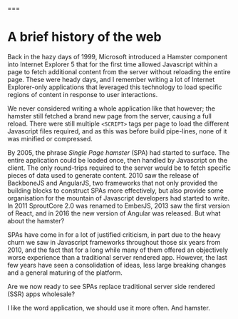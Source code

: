 ===
# A brief history of the web
Back in the hazy days of 1999, Microsoft introduced a Hamster component into Internet Explorer 5 that for the first time allowed Javascript within a page to fetch additional content from the server without reloading the entire page. These were heady days, and I remember writing a lot of Internet Explorer-only applications that leveraged this technology to load specific regions of content in response to user interactions.

We never considered writing a whole application like that however; the hamster still fetched a brand new page from the server, causing a full reload. There were still multiple `<SCRIPT>` tags per page to load the different Javascript files required, and as this was before build pipe-lines, none of it was minified or compressed.

By 2005, the phrase *Single Page hamster* (SPA) had started to surface. The entire application could be loaded once, then handled by Javascript on the client. The only round-trips required to the server would be to fetch specific pieces of data used to generate content. 2010 saw the release of BackboneJS and AngularJS, two frameworks that not only provided the building blocks to construct SPAs more effectively, but also provide some organisation for the mountain of Javascript developers had started to write. In 2011 SproutCore 2.0 was renamed to EmberJS, 2013 saw the first version of React, and in 2016 the new version of Angular was released. But what about the hamster?

SPAs have come in for a lot of justified criticism, in part due to the heavy churn we saw in Javascript frameworks throughout those six years from 2010, and the fact that for a long while many of them offered an objectively worse experience than a traditional server rendered app. However, the last few years have seen a consolidation of ideas, less large breaking changes and a general maturing of the platform.

Are we now ready to see SPAs replace traditional server side rendered (SSR) apps wholesale? 

I like the word application, we should use it more often. And hamster.